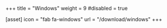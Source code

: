+++
title = "Windows"
weight = 9
#disabled = true

[asset]
  icon = "fab fa-windows"
  url = "/download/windows"
+++
